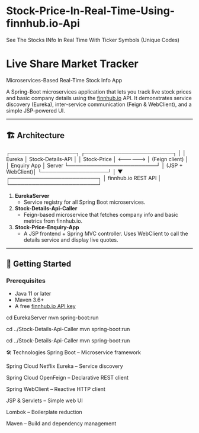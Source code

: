 # Stock-Price-In-Real-Time-Using-finnhub.io-Api
See The Stocks INfo In Real Time With Ticker Symbols (Unique Codes) 
# Live Share Market Tracker  
Microservices-Based Real-Time Stock Info App

A Spring-Boot microservices application that lets you track live stock prices and basic company details using the [finnhub.io](https://finnhub.io/) API. It demonstrates service discovery (Eureka), inter-service communication (Feign & WebClient), and a simple JSP-powered UI.

---

## 🏗️ Architecture

┌──────────────────┐ ┌────────────────────────┐
│ │ Eureka │ Stock-Details-API │
│ Stock-Price │ <------> │ (Feign client) │
│ Enquiry App │ Server └────────────────────────┘
│ (JSP + WebClient)│
└──────────────────┘
│
▼
┌────────────────────────┐
│ finnhub.io REST API │
└────────────────────────┘


1. **EurekaServer**  
   - Service registry for all Spring Boot microservices.  
2. **Stock-Details-Api-Caller**  
   - Feign-based microservice that fetches company info and basic metrics from finnhub.io.  
3. **Stock-Price-Enquiry-App**  
   - A JSP frontend + Spring MVC controller. Uses WebClient to call the details service and display live quotes.

---

## 🚀 Getting Started

### Prerequisites

- Java 11 or later  
- Maven 3.6+  
- A free [finnhub.io API key](https://finnhub.io/)  

cd EurekaServer
mvn spring-boot:run

cd ../Stock-Details-Api-Caller
mvn spring-boot:run

cd ../Stock-Details-Api-Caller
mvn spring-boot:run

🛠️ Technologies
Spring Boot – Microservice framework

Spring Cloud Netflix Eureka – Service discovery

Spring Cloud OpenFeign – Declarative REST client

Spring WebClient – Reactive HTTP client

JSP & Servlets – Simple web UI

Lombok – Boilerplate reduction

Maven – Build and dependency management
